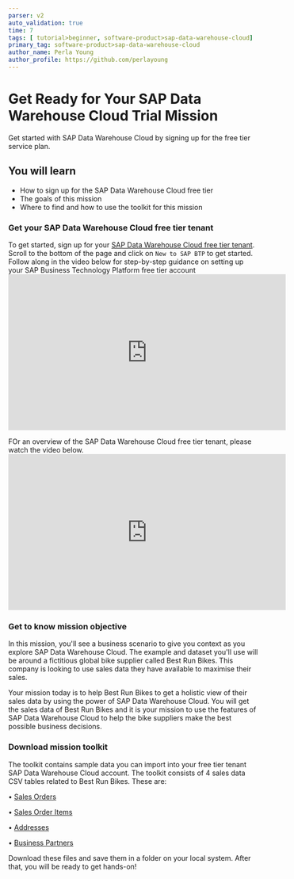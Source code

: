 ```yaml
---
parser: v2
auto_validation: true
time: 7
tags: [ tutorial>beginner, software-product>sap-data-warehouse-cloud]
primary_tag: software-product>sap-data-warehouse-cloud
author_name: Perla Young
author_profile: https://github.com/perlayoung
---
```


# Get Ready for Your SAP Data Warehouse Cloud Trial Mission
<!-- description --> Get started with SAP Data Warehouse Cloud by signing up for the free tier service plan.

## You will learn
  - How to sign up for the SAP Data Warehouse Cloud free tier
  - The goals of this mission
  - Where to find and how to use the toolkit for this mission


### Get your SAP Data Warehouse Cloud free tier tenant

To get started, sign up for your [SAP Data Warehouse Cloud free tier tenant](https://www.sap.com/products/technology-platform/data-warehouse-cloud/trial.html). Scroll to the bottom of the page and click on `New to SAP BTP` to get started. Follow along in the video below for step-by-step guidance on setting up your SAP Business Technology Platform free tier account <iframe width="560" height="315" src="https://www.youtube.com/embed/0zGuMus4R10" title="YouTube video player" frameborder="0" allow="accelerometer; autoplay; clipboard-write; encrypted-media; gyroscope; picture-in-picture; web-share" allowfullscreen></iframe>

FOr an overview of the SAP Data Warehouse Cloud free tier tenant, please watch the video below. <iframe width="560" height="315" src="https://www.youtube.com/embed/pNzsxepl-hQ?start=623" title="YouTube video player" frameborder="0" allow="accelerometer; autoplay; clipboard-write; encrypted-media; gyroscope; picture-in-picture; web-share" allowfullscreen></iframe>

### Get to know mission objective


In this mission, you'll see a business scenario to give you context as you explore SAP Data Warehouse Cloud. The example and dataset you'll use will be around a fictitious global bike supplier called Best Run Bikes. This company is looking to use sales data they have available to maximise their sales.

Your mission today is to help Best Run Bikes to get a holistic view of their sales data by using the power of SAP Data Warehouse Cloud. You will get the sales data of Best Run Bikes and it is your mission to use the features of SAP Data Warehouse Cloud to help the bike suppliers make the best possible business decisions.

### Download mission toolkit


The toolkit contains sample data you can import into your free tier tenant SAP Data Warehouse Cloud account. The toolkit consists of 4 sales data CSV tables related to Best Run Bikes. These are:

•	[Sales Orders](SalesOrders.csv)

•	[Sales Order Items](SalesOrderItems.csv)

•	[Addresses](Addresses.csv)

•	[Business Partners](BusinessPartners.csv)

Download these files and save them in a folder on your local system. After that, you will be ready to get hands-on!




